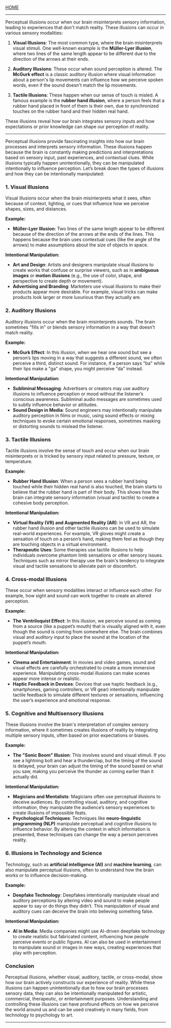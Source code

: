 [HOME](/README.md)   

---    


Perceptual illusions occur when our brain misinterprets sensory information, leading to experiences that don't match reality. These illusions can occur in various sensory modalities:

1. **Visual Illusions**: The most common type, where the brain misinterprets visual stimuli. One well-known example is the **Müller-Lyer illusion**, where two lines of the same length appear to be different due to the direction of the arrows at their ends.

2. **Auditory Illusions**: These occur when sound perception is altered. The **McGurk effect** is a classic auditory illusion where visual information about a person's lip movements can influence how we perceive spoken words, even if the sound doesn't match the lip movements.

3. **Tactile Illusions**: These happen when our sense of touch is misled. A famous example is the **rubber hand illusion**, where a person feels that a rubber hand placed in front of them is their own, due to synchronized touches on the rubber hand and their hidden real hand.

These illusions reveal how our brain integrates sensory inputs and how expectations or prior knowledge can shape our perception of reality.

---   

Perceptual illusions provide fascinating insights into how our brain processes and interprets sensory information. These illusions happen because the brain is constantly making predictions and interpretations based on sensory input, past experiences, and contextual clues. While illusions typically happen unintentionally, they can be manipulated intentionally to influence perception. Let’s break down the types of illusions and how they can be intentionally manipulated:

### 1. **Visual Illusions**
Visual illusions occur when the brain misinterprets what it sees, often because of context, lighting, or cues that influence how we perceive shapes, sizes, and distances.

**Example:**
- **Müller-Lyer Illusion**: Two lines of the same length appear to be different because of the direction of the arrows at the ends of the lines. This happens because the brain uses contextual cues (like the angle of the arrows) to make assumptions about the size of objects in space.
  
**Intentional Manipulation:**
- **Art and Design**: Artists and designers manipulate visual illusions to create works that confuse or surprise viewers, such as in **ambiguous images** or **motion illusions** (e.g., the use of color, shape, and perspective to create depth or movement).
- **Advertising and Branding**: Marketers use visual illusions to make their products appear more desirable. For example, visual tricks can make products look larger or more luxurious than they actually are.

### 2. **Auditory Illusions**
Auditory illusions occur when the brain misinterprets sounds. The brain sometimes "fills in" or blends sensory information in a way that doesn't match reality.

**Example:**
- **McGurk Effect**: In this illusion, when we hear one sound but see a person’s lips moving in a way that suggests a different sound, we often perceive a third, distinct sound. For instance, if a person says "ba" while their lips make a "ga" shape, you might perceive "da" instead.

**Intentional Manipulation:**
- **Subliminal Messaging**: Advertisers or creators may use auditory illusions to influence perception or mood without the listener’s conscious awareness. Subliminal audio messages are sometimes used to subtly influence behavior or attitudes.
- **Sound Design in Media**: Sound engineers may intentionally manipulate auditory perception in films or music, using sound effects or mixing techniques to evoke certain emotional responses, sometimes masking or distorting sounds to mislead the listener.

### 3. **Tactile Illusions**
Tactile illusions involve the sense of touch and occur when our brain misinterprets or is tricked by sensory input related to pressure, texture, or temperature.

**Example:**
- **Rubber Hand Illusion**: When a person sees a rubber hand being touched while their hidden real hand is also touched, the brain starts to believe that the rubber hand is part of their body. This shows how the brain can integrate sensory information (visual and tactile) to create a cohesive body perception.

**Intentional Manipulation:**
- **Virtual Reality (VR) and Augmented Reality (AR)**: In VR and AR, the rubber hand illusion and other tactile illusions can be used to simulate real-world experiences. For example, VR gloves might create a sensation of touch on a person’s hand, making them feel as though they are touching objects in a virtual environment.
- **Therapeutic Uses**: Some therapies use tactile illusions to help individuals overcome phantom limb sensations or other sensory issues. Techniques such as mirror therapy use the brain's tendency to integrate visual and tactile sensations to alleviate pain or discomfort.

### 4. **Cross-modal Illusions**
These occur when sensory modalities interact or influence each other. For example, how sight and sound can work together to create an altered perception.

**Example:**
- **The Ventriloquist Effect**: In this illusion, we perceive sound as coming from a source (like a puppet’s mouth) that is visually aligned with it, even though the sound is coming from somewhere else. The brain combines visual and auditory input to place the sound at the location of the puppet’s mouth.

**Intentional Manipulation:**
- **Cinema and Entertainment**: In movies and video games, sound and visual effects are carefully orchestrated to create a more immersive experience. Manipulating cross-modal illusions can make scenes appear more intense or realistic.
- **Haptic Feedback in Devices**: Devices that use haptic feedback (e.g., smartphones, gaming controllers, or VR gear) intentionally manipulate tactile feedback to simulate different textures or sensations, influencing the user’s experience and emotional response.

### 5. **Cognitive and Multisensory Illusions**
These illusions involve the brain's interpretation of complex sensory information, where it sometimes creates illusions of reality by integrating multiple sensory inputs, often based on prior expectations or biases.

**Example:**
- **The "Sonic Boom" Illusion**: This involves sound and visual stimuli. If you see a lightning bolt and hear a thunderclap, but the timing of the sound is delayed, your brain can adjust the timing of the sound based on what you saw, making you perceive the thunder as coming earlier than it actually did.
  
**Intentional Manipulation:**
- **Magicians and Mentalists**: Magicians often use perceptual illusions to deceive audiences. By controlling visual, auditory, and cognitive information, they manipulate the audience’s sensory experiences to create illusions of impossible feats.
- **Psychological Techniques**: Techniques like **neuro-linguistic programming (NLP)** manipulate perceptual and cognitive illusions to influence behavior. By altering the context in which information is presented, these techniques can change the way a person perceives reality.

### 6. **Illusions in Technology and Science**
Technology, such as **artificial intelligence (AI)** and **machine learning**, can also manipulate perceptual illusions, often to understand how the brain works or to influence decision-making.

**Example:**
- **Deepfake Technology**: Deepfakes intentionally manipulate visual and auditory perceptions by altering video and sound to make people appear to say or do things they didn’t. This manipulation of visual and auditory cues can deceive the brain into believing something false.

**Intentional Manipulation:**
- **AI in Media**: Media companies might use AI-driven deepfake technology to create realistic but fabricated content, influencing how people perceive events or public figures. AI can also be used in entertainment to manipulate sound or images in new ways, creating experiences that play with perception.

### Conclusion
Perceptual illusions, whether visual, auditory, tactile, or cross-modal, show how our brain actively constructs our experience of reality. While these illusions can happen unintentionally due to how our brain processes sensory data, they can also be intentionally manipulated for artistic, commercial, therapeutic, or entertainment purposes. Understanding and controlling these illusions can have profound effects on how we perceive the world around us and can be used creatively in many fields, from technology to psychology to art.

---   

